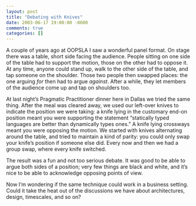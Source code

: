 ```yaml
---
layout: post
title: "Debating with Knives"
date: 2003-06-17 19:00:00 -0600
comments: true
categories: []
---
```


A couple of years ago at OOPSLA I saw a wonderful panel format. On
stage there was a table, short side facing the audience. People
sitting on one side of the table had to support the motion, those on
the other had to oppose it. At any time, anyone could stand up, walk
to the other side of the table, and tap someone on the shoulder. Those
two people then swapped places: the one arguing _for_ then had to
argue _against_. After a while, they let members of the audience come
up and tap on shoulders too.


At last night’s Pragmatic Practitioner dinner here in Dallas we tried
the same thing. After the meal was cleared away, we used our left-over
knives to indicate the position we were taking: a knife lying in the
customary end-on position meant you were supporting the statement
“statically typed languages are better than dynamically types ones.” A
knife lying crossways meant you were opposing the motion. We started
with knives alternating around the table, and tried to maintain a kind
of parity: you could only swap your knife’s position if someone else
did. Every now and then we had a group swap, where every knife
switched.


The result was a fun and not too serious debate. It was good to be
able to argue both sides of a position; very few things are black and
white, and it’s nice to be able to acknowledge opposing points of
view.


Now I’m wondering if the same technique could work in a business
setting. Could it take the heat out of the discussions we have about
architectures, design, timescales, and so on?

